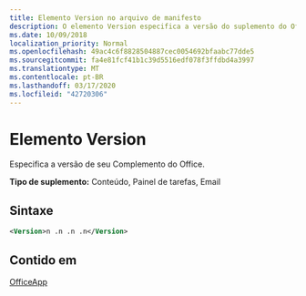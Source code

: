 ```yaml
---
title: Elemento Version no arquivo de manifesto
description: O elemento Version especifica a versão do suplemento do Office.
ms.date: 10/09/2018
localization_priority: Normal
ms.openlocfilehash: 49ac4c6f8828504887cec0054692bfaabc77dde5
ms.sourcegitcommit: fa4e81fcf41b1c39d5516edf078f3ffdbd4a3997
ms.translationtype: MT
ms.contentlocale: pt-BR
ms.lasthandoff: 03/17/2020
ms.locfileid: "42720306"
---
```

# <a name="version-element"></a>Elemento Version

Especifica a versão de seu Complemento do Office.

**Tipo de suplemento:** Conteúdo, Painel de tarefas, Email

## <a name="syntax"></a>Sintaxe

```XML
<Version>n .n .n .n</Version>
```

## <a name="contained-in"></a>Contido em

[OfficeApp](officeapp.md)

